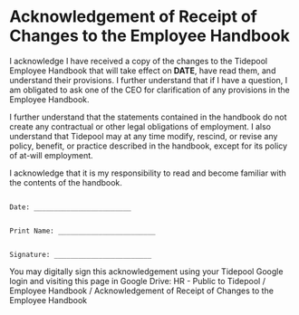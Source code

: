 # Acknowledgement of Receipt of Changes to the Employee Handbook

I acknowledge I have received a copy of the changes to the Tidepool Employee Handbook that will take effect on **DATE**, have read them, and understand their provisions.  I further understand that if I have a question, I am obligated to ask one of the CEO for clarification of any provisions in the Employee Handbook.

I further understand that the statements contained in the handbook do not create any contractual or other legal obligations of employment. I also understand that Tidepool may at any time modify, rescind, or revise any policy, benefit, or practice described in the handbook, except for its policy of at-will employment.

I acknowledge that it is my responsibility to read and become familiar with the contents of the handbook.



```

Date: ________________________


Print Name: ________________________


Signature: ________________________

```

You may digitally sign this acknowledgement using your Tidepool Google login and visiting this page in Google Drive:
HR - Public to Tidepool / Employee Handbook / Acknowledgement of Receipt of Changes to the Employee Handbook